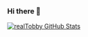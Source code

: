 ### Hi there 👋

[![realTobby GitHub Stats](https://github-readme-stats.vercel.app/api?username=realTobby&show_icons=true&&them=&hide_title=false)](https://github.com/realTobby)
</div>
